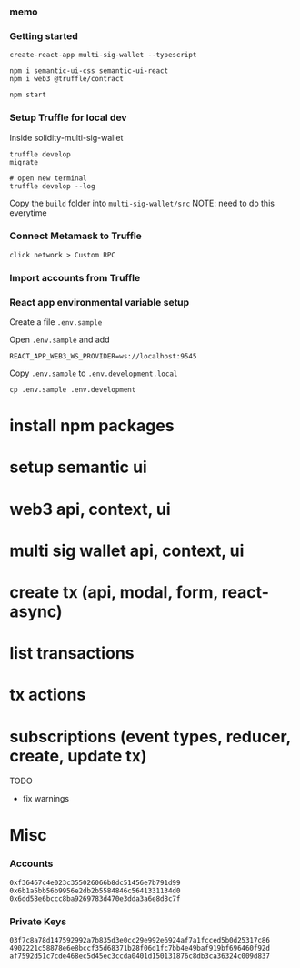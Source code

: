 ### memo

### Getting started

```shell
create-react-app multi-sig-wallet --typescript

npm i semantic-ui-css semantic-ui-react
npm i web3 @truffle/contract

npm start
```

### Setup Truffle for local dev

Inside solidity-multi-sig-wallet

```shell
truffle develop
migrate

# open new terminal
truffle develop --log

```

Copy the `build` folder into `multi-sig-wallet/src`
NOTE: need to do this everytime

### Connect Metamask to Truffle

```
click network > Custom RPC
```

### Import accounts from Truffle

### React app environmental variable setup

Create a file `.env.sample`

Open `.env.sample` and add

```
REACT_APP_WEB3_WS_PROVIDER=ws://localhost:9545
```

Copy `.env.sample` to `.env.development.local`

```shell
cp .env.sample .env.development
```

# install npm packages

# setup semantic ui

# web3 api, context, ui

# multi sig wallet api, context, ui

# create tx (api, modal, form, react-async)

# list transactions

# tx actions

# subscriptions (event types, reducer, create, update tx)

TODO

- fix warnings

# Misc

### Accounts

```
0xf36467c4e023c355026066b8dc51456e7b791d99
0x6b1a5bb56b9956e2db2b5584846c5641331134d0
0x6dd58e6bccc8ba9269783d470e3dda3a6e8d8c7f
```

### Private Keys

```
03f7c8a78d147592992a7b835d3e0cc29e992e6924af7a1fcced5b0d25317c86
4902221c58878e6e8bccf35d68371b28f06d1fc7bb4e49baf919bf696460f92d
af7592d51c7cde468ec5d45ec3ccda0401d150131876c8db3ca36324c009d837
```
